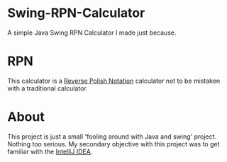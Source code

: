 Swing-RPN-Calculator
====================
A simple Java Swing RPN Calculator I made just because.

RPN
===
This calculator is a [Reverse Polish Notation](https://en.wikipedia.org/wiki/Reverse_Polish_notation) calculator not to be mistaken with a traditional calculator.

About
=====
This project is just a small 'fooling around with Java and swing' project. Nothing too serious. My secondary objective with this project was to get familiar with the [IntelliJ IDEA](http://www.jetbrains.com/idea).

